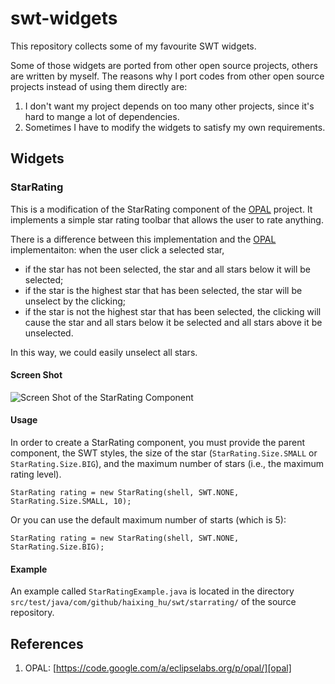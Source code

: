 # swt-widgets


This repository collects some of my favourite SWT widgets. 

Some of those widgets are ported from other open source projects, others are written by myself. The reasons why I port codes from other open source projects instead of using them directly are: 

1. I don't want my project depends on too many other projects, since it's hard to mange a lot of dependencies.
2. Sometimes I have to modify the widgets to satisfy my own requirements.


## Widgets

### StarRating

This is a modification of the StarRating component of the [OPAL][opal] project. It implements a simple star rating toolbar that allows the user to rate anything. 

There is a difference between this implementation and the [OPAL][opal] implementaiton: when the user click a selected star, 

- if the star has not been selected, the star and all stars below it will be selected;
- if the star is the highest star that has been selected, the star will be unselect by the clicking; 
- if the star is not the highest star that has been selected, the clicking will cause the star and all stars below it be selected and all stars above it be unselected. 

In this way, we could easily unselect all stars. 

#### Screen Shot

![Screen Shot of the StarRating Component](https://raw.githubusercontent.com/Haixing-Hu/swt-widgets/master/screenshots/StarRatingExample.png)

#### Usage

In order to create a StarRating component, you must provide the parent component, the SWT styles, the size of the star (`StarRating.Size.SMALL` or `StarRating.Size.BIG`), and the maximum number of stars (i.e., the maximum rating level).

	StarRating rating = new StarRating(shell, SWT.NONE, StarRating.Size.SMALL, 10);

Or you can use the default maximum number of starts (which is 5):

	StarRating rating = new StarRating(shell, SWT.NONE, StarRating.Size.BIG);
		 
#### Example

An example called `StarRatingExample.java` is located in the directory `src/test/java/com/github/haixing_hu/swt/starrating/` of the source repository.


## References

1. OPAL: [https://code.google.com/a/eclipselabs.org/p/opal/][opal]


[opal]: https://code.google.com/a/eclipselabs.org/p/opal/
